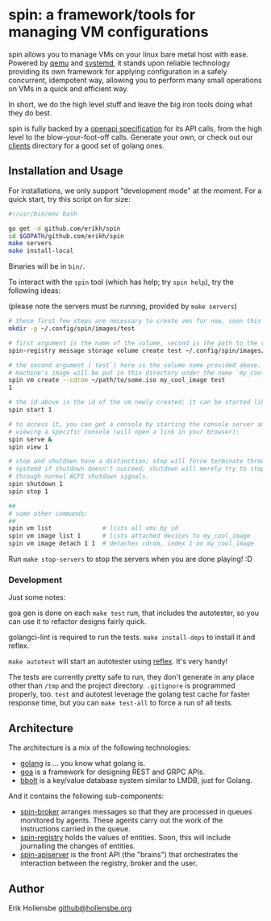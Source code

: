 # spin: a framework/tools for managing VM configurations

spin allows you to manage VMs on your linux bare metal host with ease. Powered
by [qemu](https://www.qemu.org) and
[systemd](https://www.freedesktop.org/wiki/Software/systemd/), it stands upon
reliable technology providing its own framework for applying configuration in a
safely concurrent, idempotent way, allowing you to perform many small
operations on VMs in a quick and efficient way.

In short, we do the high level stuff and leave the big iron tools doing what
they do best.

spin is fully backed by a [openapi specification](gen/http/openapi3.yaml)
for its API calls, from the high level to the blow-your-foot-off calls.
Generate your own, or check out our [clients](clients) directory for a good
set of golang ones.

## Installation and Usage

For installations, we only support "development mode" at the moment. For a
quick start, try this script on for size:

```bash
#!/usr/bin/env bash

go get -d github.com/erikh/spin
cd $GOPATH/github.com/erikh/spin
make servers
make install-local
```

Binaries will be in `bin/`.

To interact with the `spin` tool (which has help; try `spin help`), try the
following ideas:

(please note the servers must be running, provided by `make servers`)

```bash
# these first few steps are necessary to create vms for now, soon this will not be
mkdir -p ~/.config/spin/images/test

# first argument is the name of the volume, second is the path to the volume's files
spin-registry message storage volume create test ~/.config/spin/images/test

# the second argument (`test`) here is the volume name provided above. the
# machine's image will be put in this directory under the name `my_cool_image`.
spin vm create --cdrom ~/path/to/some.iso my_cool_image test
1

# the id above is the id of the vm newly created; it can be started like so:
spin start 1

# to access it, you can get a console by starting the console server and
# viewing a specific console (will open a link in your browser):
spin serve &
spin view 1

# stop and shutdown have a distinction; stop will force terminate through
# systemd if shutdown doesn't succeed; shutdown will merely try to stop it
# through normal ACPI shutdown signals.
spin shutdown 1
spin stop 1

##
# some other commands:
##
spin vm list              # lists all vms by id
spin vm image list 1      # lists attached devices to my_cool_image
spin vm image detach 1 1  # detaches cdrom, index 1 on my_cool_image
```

Run `make stop-servers` to stop the servers when you are done playing! :D

### Development

Just some notes:

goa gen is done on each `make test` run, that includes the autotester, so you
can use it to refactor designs fairly quick.

golangci-lint is required to run the tests. `make install-deps` to install it
and reflex.

`make autotest` will start an autotester using
[reflex](https://github.com/cespare/reflex). It's very handy!

The tests are currently pretty safe to run, they don't generate in any place
other than `/tmp` and the project directory. `.gitignore` is programmed
properly, too. `test` and autotest leverage the golang test cache for faster
response time, but you can `make test-all` to force a run of all tests.

## Architecture

The architecture is a mix of the following technologies:

- [golang](https://golang.org) is ... you know what golang is.
- [goa](https://goa.design) is a framework for designing REST and GRPC APIs.
- [bbolt](https://pkg.go.dev/go.etcd.io/bbolt/) is a key/value database system similar to LMDB, just for Golang.

And it contains the following sub-components:

- [spin-broker](cmd/spin-broker) arranges messages so that they are processed
  in queues monitored by agents. These agents carry out the work of the
  instructions carried in the queue.
- [spin-registry](cmd/spin-registry) holds the values of entities. Soon, this
  will include journalling the changes of entities.
- [spin-apiserver](cmd/spin-apiserver) is the front API (the "brains") that
  orchestrates the interaction between the registry, broker and the user.

## Author

Erik Hollensbe <github@hollensbe.org>
